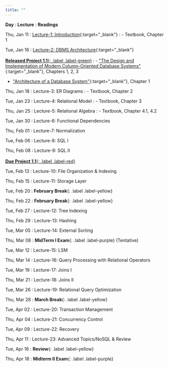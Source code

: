 ```yaml
---
title: ""
---
```


**Day**
: **Lecture**
    : **Readings**

Thu, Jan 11
: [Lecture-1: Introduction](https://piazza.com/class_profile/get_resource/lqgumfk5p7c3yl/lrctzbztt4m3yk){:target="_blank"}
    : - Textbook, Chapter 1

Tue, Jan 16
: [Lecture-2: DBMS Architecture](https://piazza.com/class_profile/get_resource/lqgumfk5p7c3yl/lrguzgmnmx76df){:target="_blank"} <br><br> [**Released Project 1.1**{: .label .label-green}](/COSI-127B/assignments)
    : - ["The Design and Implementation of Modern Column-Oriented Database Systems"](https://stratos.seas.harvard.edu/files/stratos/files/columnstoresfntdbs.pdf){:target="_blank"}, Chapters 1, 2, 3
- ["Architecture of a Database System"](https://dsf.berkeley.edu/papers/fntdb07-architecture.pdf){:target="_blank"}, Chapter 1

Thu, Jan 18
: Lecture-3: ER Diagrams
    : - Textbook, Chapter 2

Tue, Jan 23
: Lecture-4: Relational Model
    : - Textbook, Chapter 3

Thu, Jan 25
: Lecture-5: Relational Algebra
    : - Textbook, Chapter 4.1, 4.2

Tue, Jan 30
: Lecture-6: Functional Dependencies

Thu, Feb 01
: Lecture-7: Normalization

Tue, Feb 06
: Lecture-8: SQL I

Thu, Feb 08
: Lecture-9: SQL II <br><br> [**Due Project 1.1**{: .label .label-red}](/COSI-127B/assignments)

Tue, Feb 13
: Lecture-10: File Organization & Indexing

Thu, Feb 15
: Lecture-11: Storage Layer

Tue, Feb 20
: **February Break**{: .label .label-yellow}

Thu, Feb 22
: **February Break**{: .label .label-yellow}

Tue, Feb 27
: Lecture-12: Tree Indexing

Thu, Feb 29
: Lecture-13: Hashing

Tue, Mar 05
: Lecture-14: External Sorting

Thu, Mar 08
: **MidTerm I Exam**{: .label .label-purple} (Tentative)

Tue, Mar 12
: Lecture-15: LSM

Thu, Mar 14
: Lecture-16: Query Processing with Relational Operators

Tue, Mar 19
: Lecture-17: Joins I

Thu, Mar 21
: Lecture-18: Joins II

Tue, Mar 26
: Lecture-19: Relational Query Optimization

Thu, Mar 28
: **March Break**{: .label .label-yellow}

Tue, Apr 02
: Lecture-20: Transaction Management

Thu, Apr 04
: Lecture-21: Concurrency Control

Tue, Apr 09
: Lecture-22: Recovery

Thu, Apr 11
: Lecture-23: Advanced Topics/NoSQL & Review

Tue, Apr 16
: **Review**{: .label .label-yellow}

Thu, Apr 18
: **Midterm II Exam**{: .label .label-purple}
